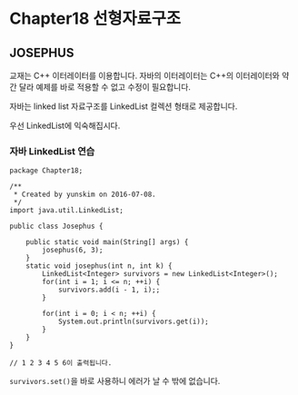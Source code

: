 # Chapter18 선형자료구조 #
## JOSEPHUS ##
교재는 C++ 이터레이터를 이용합니다. 자바의 이터레이터는 C++의 이터레이터와 약간 달라 예제를 바로 적용할 수 없고 수정이 필요합니다.

자바는 linked list 자료구조를 LinkedList 컬렉션 형태로 제공합니다.

우선 LinkedList에 익숙해집시다.

### 자바 LinkedList 연습 ###

	package Chapter18;
	
	/**
	 * Created by yunskim on 2016-07-08.
	 */
	import java.util.LinkedList;
	
	public class Josephus {
	
	    public static void main(String[] args) {
	        josephus(6, 3);
	    }
	    static void josephus(int n, int k) {
	        LinkedList<Integer> survivors = new LinkedList<Integer>();
	        for(int i = 1; i <= n; ++i) {
	            survivors.add(i - 1, i);;
	        }
	
	        for(int i = 0; i < n; ++i) {
	            System.out.println(survivors.get(i));
	        }
	    }
	}

	// 1 2 3 4 5 6이 출력됩니다.

`survivors.set()`을 바로 사용하니 에러가 날 수 밖에 없습니다.

